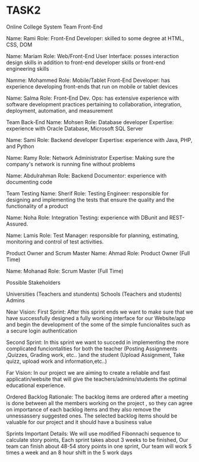# TASK2
Online College System
Team Front-End 

Name: Rami Role: Front-End Developer: skilled to some degree at HTML, CSS, DOM

Name: Mariam Role: Web/Front-End User Interface: posses interaction design skills in addition to front-end developer skills or front-end engineering skills

Namme: Mohammed Role: Mobile/Tablet Front-End Developer: has experience developing front-ends that run on mobile or tablet devices

Name: Salma Role: Front-End Dev. Ops: has extensive experience with software development practices pertaining to collaboration, integration, deployment, automation, and measurement

Team Back-End
Name: Mohsen Role: Database developer Expertise: experience with Oracle Database, Microsoft SQL Server

Name: Sami Role: Backend developer Expertise: experience with Java, PHP, and Python

Name: Ramy Role: Network Administrator Expertise: Making sure the company's network is running fine without problems

Name: Abdulrahman Role: Backend Documentor: experience with documenting code

Team Testing
Name: Sherif Role: Testing Engineer: responsible for designing and implementing the tests that ensure the quality and the functionality of a product 

Name: Noha Role: Integration Testing: experience with DBunit and REST-Assured.

Name: Lamis Role: Test Manager: responsible for planning, estimating, monitoring and control of test activities.

Product Owner and Scrum Master
Name: Ahmad Role: Product Owner (Full Time)

Name: Mohanad Role: Scrum Master (Full Time)

Possible Stakeholders

Universities (Teachers and stundents)
Schools (Teachers and students)
Admins

Near Vision:
  First Sprint: After this sprint ends we want to make sure that we have successfully designed a fully working interface for our Website/app and begin the development of the some of the simple funcionalites such as a secure login authentication

  Second Sprint: In this sprint we want to succedd in implementing the more complicated funciontalities for both the teacher (Posting Assignments ,Quizzes, Grading work, etc.. )and the student (Upload Assignment, Take quizz, upload work and information,etc..)


Far Vision:
In our project we are aiming to create a reliable and fast applicatin/website that will give the teachers/admins/students the optimal educational experience. 

Ordered Backlog Rationale:
The backlog items are ordered after a meeting is done between all the members working on the project , so they can agree on importance of each backlog items and they also remove the unnessassery suggested ones. The selected backlog items should be valuable for our project and it should have a business value


Sprints Important Details:
We will use modified Fibonnachi sequence to calculate story points,
Each sprint takes about 3 weeks to be finished,
Our team can finish about 48-54 story points in one sprint,
Our team will work 5 times a week and an 8 hour shift in the 5 work days 

